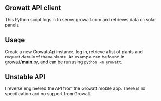 ## Growatt API client

This Python script logs in to server.growatt.com and retrieves data on solar panels.

## Usage

Create a new GrowattApi instance, log in, retrieve a list of plants and request details of these plants. An example can be found in [growatt/__main__.py](growatt/__main__.py), and can be run using `python -m growatt`.

## Unstable API

I reverse engineered the API from the Growatt mobile app. There is no specification and no support from Growatt.
